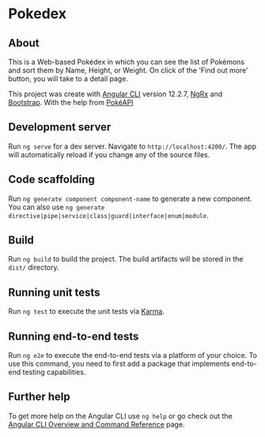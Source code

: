 # Pokedex

## About

This is a Web-based Pokédex in which you can see the list of Pokémons and sort them by Name, Height, or Weight. On click of the 'Find out more' button, you will take to a detail page. 

This project was create with [Angular CLI](https://github.com/angular/angular-cli) version 12.2.7, [NgRx](https://ngrx.io/) and [Bootstrap](https://getbootstrap.com/docs/5.1/getting-started/introduction/). With the help from [PokéAPI](https://pokeapi.co/)

## Development server

Run `ng serve` for a dev server. Navigate to `http://localhost:4200/`. The app will automatically reload if you change any of the source files.

## Code scaffolding

Run `ng generate component component-name` to generate a new component. You can also use `ng generate directive|pipe|service|class|guard|interface|enum|module`.

## Build

Run `ng build` to build the project. The build artifacts will be stored in the `dist/` directory.

## Running unit tests

Run `ng test` to execute the unit tests via [Karma](https://karma-runner.github.io).

## Running end-to-end tests

Run `ng e2e` to execute the end-to-end tests via a platform of your choice. To use this command, you need to first add a package that implements end-to-end testing capabilities.

## Further help

To get more help on the Angular CLI use `ng help` or go check out the [Angular CLI Overview and Command Reference](https://angular.io/cli) page.
